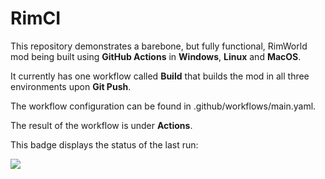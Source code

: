 # RimCI

This repository demonstrates a barebone, but fully functional, RimWorld mod being built using **GitHub Actions** in **Windows**, **Linux** and **MacOS**.

It currently has one workflow called **Build** that builds the mod in all three environments upon **Git Push**.

The workflow configuration can be found in .github/workflows/main.yaml.

The result of the workflow is under **Actions**.

This badge displays the status of the last run:

[![](https://github.com/krafs/RimCI/workflows/Build/badge.svg)](https://github.com/krafs/RimCI/actions)
